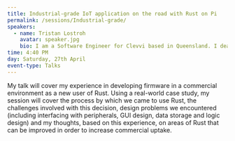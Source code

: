 ```yaml
---
title: Industrial-grade IoT application on the road with Rust on Pi
permalink: /sessions/Industrial-grade/
speakers: 
  - name: Tristan Lostroh
    avatar: speaker.jpg
    bio: I am a Software Engineer for Clevvi based in Queensland. I deal with all areas of the development stack including Hardware, Firmware, Backend and Frontend code. One of my current projects is FridgeBrain. FridgeBrain is a system that is designed to monitor vaccine fridges to ensure that they remain at the correct temperature. I taught myself Rust to use in a project and consider myself an intermediate user. I plan to use Rust again in future in both professional and personal projects. 
time: 4:40 PM
day: Saturday, 27th April
event-type: Talks
---
```


My talk will cover my experience in developing firmware in a commercial environment as a new user of Rust. Using a real-world case study, my session will cover the process by which we came to use Rust, the challenges involved with this decision, design problems we encountered (including interfacing with peripherals, GUI design, data storage and logic design) and my thoughts, based on this experience, on areas of Rust that can be improved in order to increase commercial uptake.